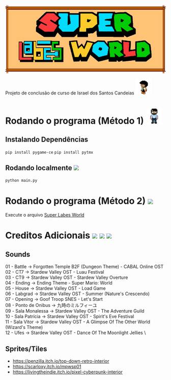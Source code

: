 <img src="/graphics/interface/banner.png"  display="block" margin-left="auto" margin-left="auto">
<!--# <img src="/gifs/happy_patricia.gif" width="50"> Super Labes World <img src="/gifs/happy_patricia.gif" width="50"> -->

Projeto de conclusão de curso de Israel dos Santos Candeias 
<img src="/gifs/player1.gif" width="50">

# Rodando o programa (Método 1) <img src="/gifs/angry_vitor.gif" width="50">
## Instalando Dependências 
```pip install pygame-ce```
```pip install pytmx```



## Rodando localmente <img src="/gifs/happy_patricia.gif" width="50">
```python main.py```

# Rodando o programa (Método 2)  <img src="/gifs/angry_monalessa.gif" width="50">
Execute o arquivo [Super Labes World](<Super Labes World.lnk>)

# Creditos Adicionais  <img src="/gifs/happy_vitor.gif" width="50"> <img src="/gifs/happy_patricia.gif" width="50"> <img src="/gifs/happy_monalessa.gif" width="50">
## Sounds
01 - Battle          -> Forgotten Temple B2F (Dungeon Theme) - CABAL Online OST \
02 - CT7             -> Stardew Valley OST - Luau Festival \
03 - CT9             -> Stardew Valley OST - Stardew Valley Overture \
04 - Ending          -> Ending Theme - Super Mario: World \
05 - House           -> Stardew Valley OST - Load Game \
06 - Labgrad         -> Stardew Valley OST - Summer (Nature's Crescendo) \
07 - Opening         -> Goof Troop SNES - Let's Start \
08 - Ponto de Onibus -> 九時のミルフィーユ \
09 - Sala Monalessa  -> Stardew Valley OST - The Adventure Guild \
10 - Sala Patrícia   -> Stardew Valley OST - Spirit's Eve Festival \
11 - Sala Vitor      -> Stardew Valley OST - A Glimpse Of The Other World (Wizard's Theme) \
12 - Ufes            -> Stardew Valley OST - Dance Of The Moonlight Jellies \

## Sprites/Tiles
* https://penzilla.itch.io/top-down-retro-interior
* https://scarloxy.itch.io/mpwsp01
* https://livingtheindie.itch.io/pixel-cyberpunk-interior

